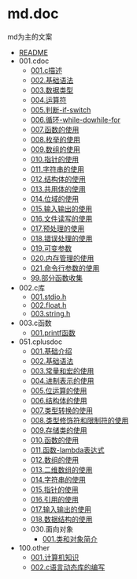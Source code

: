 # md.doc
md为主的文案

- [README](./README.md)
- 001.cdoc
    - [001.c描述](./001.cdoc/001.c描述.md)
    - [002.基础语法](./001.cdoc/002.基础语法.md)
    - [003.数据类型](./001.cdoc/003.数据类型.md)
    - [004.运算符](./001.cdoc/004.运算符.md)
    - [005.判断-if-switch](./001.cdoc/005.判断-if-switch.md)
    - [006.循环-while-dowhile-for](./001.cdoc/006.循环-while-dowhile-for.md)
    - [007.函数的使用](./001.cdoc/007.函数的使用.md)
    - [008.枚举的使用](./001.cdoc/008.枚举的使用.md)
    - [009.数组的使用](./001.cdoc/009.数组的使用.md)
    - [010.指针的使用](./001.cdoc/010.指针的使用.md)
    - [011.字符串的使用](./001.cdoc/011.字符串的使用.md)
    - [012.结构体的使用](./001.cdoc/012.结构体的使用.md)
    - [013.共用体的使用](./001.cdoc/013.共用体的使用.md)
    - [014.位域的使用](./001.cdoc/014.位域的使用.md)
    - [015.输入输出的使用](./001.cdoc/015.输入输出的使用.md)
    - [016.文件读写的使用](./001.cdoc/016.文件读写的使用.md)
    - [017.预处理的使用](./001.cdoc/017.预处理的使用.md)
    - [018.错误处理的使用](./001.cdoc/018.错误处理的使用.md)
    - [019.可变参数](./001.cdoc/019.可变参数.md)
    - [020.内存管理的使用](./001.cdoc/020.内存管理的使用.md)
    - [021.命令行参数的使用](./001.cdoc/021.命令行参数的使用.md)
    - [99.部分函数收集](./001.cdoc/99.部分函数收集.md)
- 002.c库
    - [001.stdio.h](./002.c库/001.stdio.h.md)
    - [002.float.h](./002.c库/002.float.h.md)
    - [003.string.h](./002.c库/003.string.h.md)
- 003.c函数
    - [001.printf函数](./003.c函数/001.printf函数.md)
- 051.cplusdoc
    - [001.基础介绍](./051.cplusdoc/001.基础介绍.md)
    - [002.基础语法](./051.cplusdoc/002.基础语法.md)
    - [003.常量和宏的使用](./051.cplusdoc/003.常量和宏的使用.md)
    - [004.进制表示的使用](./051.cplusdoc/004.进制表示的使用.md)
    - [005.位运算的使用](./051.cplusdoc/005.位运算的使用.md)
    - [006.结构体的使用](./051.cplusdoc/006.结构体的使用.md)
    - [007.类型转换的使用](./051.cplusdoc/007.类型转换的使用.md)
    - [008.类型修饰符和限制符的使用](./051.cplusdoc/008.类型修饰符和限制符的使用.md)
    - [009.存储类的使用](./051.cplusdoc/009.存储类的使用.md)
    - [010.函数的使用](./051.cplusdoc/010.函数的使用.md)
    - [011.函数-lambda表达式](./051.cplusdoc/011.函数-lambda表达式.md)
    - [012.数组的使用](./051.cplusdoc/012.数组的使用.md)
    - [013.二维数组的使用](./051.cplusdoc/013.二维数组的使用.md)
    - [014.字符串的使用](./051.cplusdoc/014.字符串的使用.md)
    - [015.指针的使用](./051.cplusdoc/015.指针的使用.md)
    - [016.引用的使用](./051.cplusdoc/016.引用的使用.md)
    - [017.输入输出的使用](./051.cplusdoc/017.输入输出的使用.md)
    - [018.数据结构的使用](./051.cplusdoc/018.数据结构的使用.md)
    - 030.面向对象
        - [001.类和对象简介](./051.cplusdoc/030.面向对象/001.类和对象简介.md)
- 100.other
    - [001.计算机知识](./100.other/001.计算机知识.md)
    - [002.c语言动态库的编写](./100.other/002.c语言动态库的编写.md)
